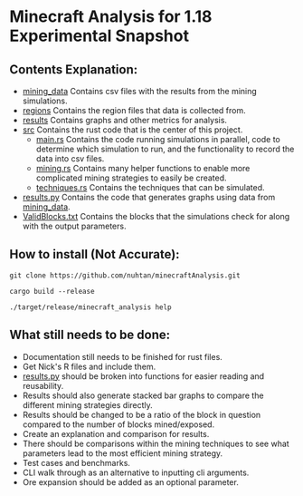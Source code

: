 # Minecraft Analysis for 1.18 Experimental Snapshot

## Contents Explanation:
- [mining_data](mining_data/) Contains csv files with the results from the mining simulations.
- [regions](regions/) Contains the region files that data is collected from.
- [results](results/) Contains graphs and other metrics for analysis.
- [src](src/) Contains the rust code that is the center of this project.
    - [main.rs](src/main.rs) Contains the code running simulations in parallel, code to determine which simulation to run, and the functionality to record the data into csv files.
    - [mining.rs](src/mining.rs) Contains many helper functions to enable more complicated mining strategies to easily be created.
    - [techniques.rs](src/techniques.rs) Contains the techniques that can be simulated.
- [results.py](results.py) Contains the code that generates graphs using data from [mining_data](mining_data/).
- [ValidBlocks.txt](ValidBlocks.txt) Contains the blocks that the simulations check for along with the output parameters.

## How to install (Not Accurate):
```
git clone https://github.com/nuhtan/minecraftAnalysis.git
```
```
cargo build --release
```
```
./target/release/minecraft_analysis help
```

## What still needs to be done:
- Documentation still needs to be finished for rust files.
- Get Nick's R files and include them.
- [results.py](results.py) should be broken into functions for easier reading and reusability.
- Results should also generate stacked bar graphs to compare the different mining strategies directly.
- Results should be changed to be a ratio of the block in question compared to the number of blocks mined/exposed.
- Create an explanation and comparison for results.
- There should be comparisons within the mining techniques to see what parameters lead to the most efficient mining strategy.
- Test cases and benchmarks.
- CLI walk through as an alternative to inputting cli arguments.
- Ore expansion should be added as an optional parameter.